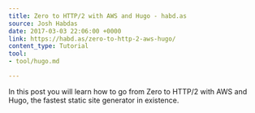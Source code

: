 ```yaml
---
title: Zero to HTTP/2 with AWS and Hugo - habd.as
source: Josh Habdas
date: 2017-03-03 22:06:00 +0000
link: https://habd.as/zero-to-http-2-aws-hugo/
content_type: Tutorial
tool:
- tool/hugo.md

---
```

In this post you will learn how to go from Zero to HTTP/2 with AWS and Hugo, the fastest static site generator in existence.





